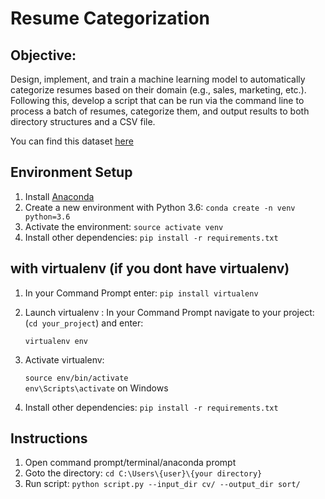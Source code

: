 # Resume Categorization


## Objective: 

Design, implement, and train a machine learning model to automatically categorize resumes based on their domain (e.g., sales, marketing, etc.). Following this, develop a script that can be run via the command line to process a batch of resumes, categorize them, and output results to both directory structures and a CSV file.

You can find this dataset [here](https://www.kaggle.com/datasets/snehaanbhawal/resume-dataset)


## Environment Setup

1. Install [Anaconda](https://www.anaconda.com/download/)
2. Create a new environment with Python 3.6: `conda create -n venv python=3.6`
3. Activate the environment: `source activate venv`
4. Install other dependencies: `pip install -r requirements.txt`


## with virtualenv (if you dont have virtualenv)

1. In your Command Prompt enter:
    `pip install virtualenv`

2. Launch virtualenv : In your Command Prompt navigate to your project:(`cd your_project`) and enter:

    `virtualenv env`

3. Activate virtualenv:
    
   `source env/bin/activate`   
    `env\Scripts\activate` on Windows

4. Install other dependencies: `pip install -r requirements.txt`


## Instructions

1. Open command prompt/terminal/anaconda prompt
2. Goto the directory: `cd C:\Users\{user}\{your directory}`
3. Run script: `python script.py --input_dir cv/ --output_dir sort/`

